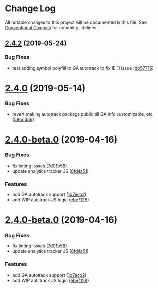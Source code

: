 # Change Log

All notable changes to this project will be documented in this file.
See [Conventional Commits](https://conventionalcommits.org) for commit guidelines.

## [2.4.2](https://github.com/bolt-design-system/bolt/compare/v2.4.1...v2.4.2) (2019-05-24)


### Bug Fixes

* test adding symbol polyfill to GA autotrack to fix IE 11 issue ([db57715](https://github.com/bolt-design-system/bolt/commit/db57715))





# [2.4.0](https://github.com/bolt-design-system/bolt/compare/v2.3.2...v2.4.0) (2019-05-14)


### Bug Fixes

* revert making autotrack package public till GA info customizable, etc ([58bcd56](https://github.com/bolt-design-system/bolt/commit/58bcd56))



# [2.4.0-beta.0](https://github.com/bolt-design-system/bolt/compare/v2.2.2...v2.4.0-beta.0) (2019-04-16)


### Bug Fixes

* fix linting issues ([7d01b58](https://github.com/bolt-design-system/bolt/commit/7d01b58))
* update analytics tracker JS ([8fdda51](https://github.com/bolt-design-system/bolt/commit/8fdda51))


### Features

* add GA autotrack support ([1d7edb2](https://github.com/bolt-design-system/bolt/commit/1d7edb2))
* add WIP autotrack JS logic ([ebe7128](https://github.com/bolt-design-system/bolt/commit/ebe7128))





# [2.4.0-beta.0](https://github.com/bolt-design-system/bolt/compare/v2.3.0...v2.4.0-beta.0) (2019-04-16)


### Bug Fixes

* fix linting issues ([7d01b58](https://github.com/bolt-design-system/bolt/commit/7d01b58))
* update analytics tracker JS ([8fdda51](https://github.com/bolt-design-system/bolt/commit/8fdda51))


### Features

* add GA autotrack support ([1d7edb2](https://github.com/bolt-design-system/bolt/commit/1d7edb2))
* add WIP autotrack JS logic ([ebe7128](https://github.com/bolt-design-system/bolt/commit/ebe7128))
